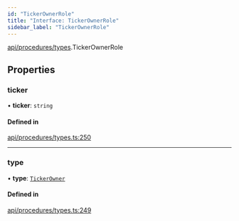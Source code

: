 ```yaml
---
id: "TickerOwnerRole"
title: "Interface: TickerOwnerRole"
sidebar_label: "TickerOwnerRole"
---
```


[api/procedures/types](../../../../../modules/API/Procedures/Types/Types.md).TickerOwnerRole

## Properties

### ticker

• **ticker**: `string`

#### Defined in

[api/procedures/types.ts:250](https://github.com/PolymeshAssociation/polymesh-sdk/blob/c53723bab/src/api/procedures/types.ts#L250)

___

### type

• **type**: [`TickerOwner`](../../../../../enums/API/Procedures/Types/RoleType/RoleType.md#tickerowner)

#### Defined in

[api/procedures/types.ts:249](https://github.com/PolymeshAssociation/polymesh-sdk/blob/c53723bab/src/api/procedures/types.ts#L249)
